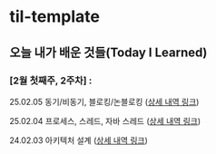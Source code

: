 # til-template

## 오늘 내가 배운 것들(Today I Learned)

### [2월 첫째주, 2주차] : 

25.02.05 동기/비동기, 블로킹/논블로킹 ([상세 내역 링크]())

25.02.04 프로세스, 스레드, 자바 스레드 ([상세 내역 링크](https://github.com/100-hours-a-week/wren-til/blob/main/Feb/2024-02-04.md))

24.02.03 아키텍처 설계 ([상세 내역 링크](https://github.com/100-hours-a-week/wren-til/blob/main/Feb/2024-02-03.md))
